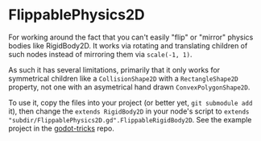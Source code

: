 # FlippablePhysics2D
For working around the fact that you can't easily "flip" or "mirror" physics bodies like RigidBody2D. It works via rotating and translating children of such nodes instead of mirroring them via `scale(-1, 1)`.

As such it has several limitations, primarily that it only works for symmetrical children like a `CollisionShape2D` with a `RectangleShape2D` property, not one with an asymetrical hand drawn `ConvexPolygonShape2D`.

To use it, copy the files into your project (or better yet, `git submodule add` it), then change the `extends RigidBody2D` in your node's script to `extends "subdir/FlippablePhysics2D.gd".FlippableRigidBody2D`. See the example project in the [godot-tricks](https://github.com/DanielKinsman/godot-tricks) repo.
